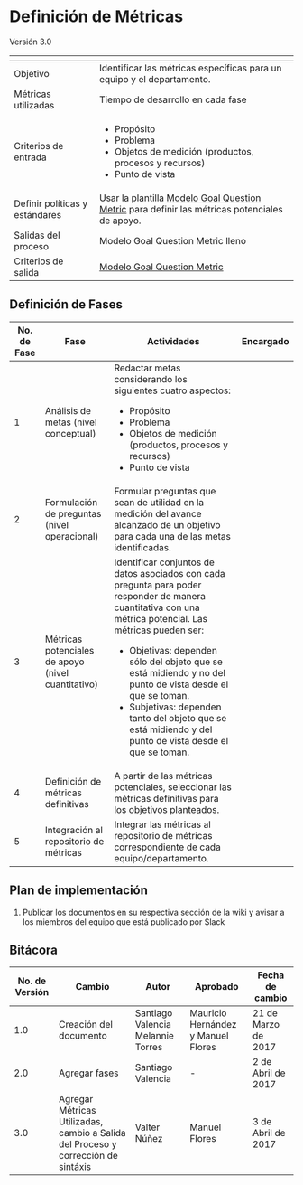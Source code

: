 # Definición de Métricas
Versión 3.0

[]() | []()
--|--
Objetivo |  Identificar las métricas específicas para un equipo y el departamento.
Métricas utilizadas | Tiempo de desarrollo en cada fase
Criterios de entrada | <ul><li>Propósito </li><li>Problema</li><li>Objetos de medición (productos, procesos y recursos) </li><li>Punto de vista</li></ul>
Definir políticas y estándares | Usar la plantilla  [Modelo Goal Question Metric](https://drive.google.com/open?id=1DQtb8yXpBbyqeqMRkvnoOqFh9pAzfSUWFvYvTpTgwN0) para definir las métricas potenciales de apoyo.
Salidas del proceso | Modelo Goal Question Metric lleno
Criterios de salida | [Modelo Goal Question Metric](https://drive.google.com/open?id=1DQtb8yXpBbyqeqMRkvnoOqFh9pAzfSUWFvYvTpTgwN0)

## Definición de Fases
No. de Fase | Fase | Actividades | Encargado
------------|------|-------------|-----------
1 | Análisis de metas (nivel conceptual) | Redactar metas considerando los siguientes cuatro aspectos:<ul><li>Propósito</li><li>Problema</li><li>Objetos de medición (productos, procesos y recursos)</li><li>Punto de vista</li></ul> |
2 | Formulación de preguntas (nivel operacional) | Formular preguntas que sean de utilidad en la medición del avance alcanzado de un objetivo para cada una de las metas identificadas. |
3 | Métricas potenciales de apoyo (nivel cuantitativo) | Identificar conjuntos de datos asociados con cada pregunta para poder responder de manera cuantitativa con una métrica potencial. Las métricas pueden ser:<ul><li>Objetivas: dependen sólo del objeto que se está midiendo y no del punto de vista desde el que se toman.</li><li>Subjetivas: dependen tanto del objeto que se está midiendo y del punto de vista desde el que se toman.</li></ul>|
4 | Definición de métricas definitivas | A partir de las métricas potenciales, seleccionar las métricas definitivas para los objetivos planteados. |
5 | Integración al repositorio de métricas | Integrar las métricas al repositorio de métricas correspondiente de cada equipo/departamento. |


## Plan de implementación

<ol><li>Publicar los documentos en su respectiva sección de la wiki y avisar a los miembros del equipo que está publicado por Slack</li></ol>

## Bitácora
No. de Versión | Cambio | Autor | Aprobado | Fecha de cambio
------------|------|-------------|-----------|-----------
1.0 |Creación del documento | Santiago Valencia Melannie Torres| Mauricio Hernández y Manuel Flores| 21 de Marzo de 2017
2.0 |Agregar fases | Santiago Valencia |-| 2 de Abril de 2017
3.0 |Agregar Métricas Utilizadas, cambio a Salida del Proceso y corrección de sintáxis | Valter Núñez | Manuel Flores | 3 de Abril de 2017

